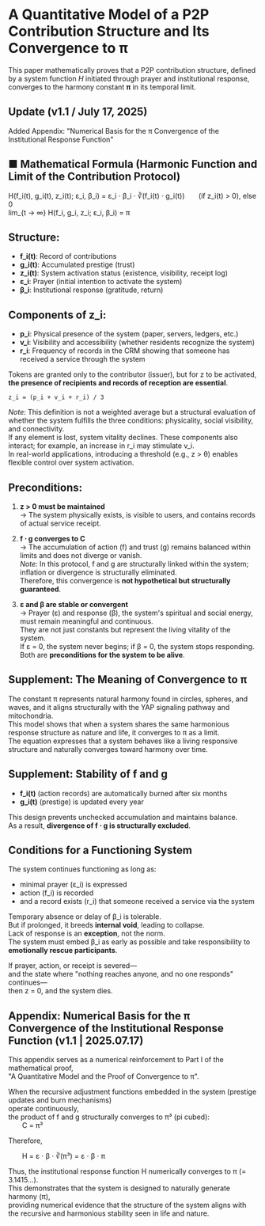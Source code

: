 # A Quantitative Model of a P2P Contribution Structure and Its Convergence to π

This paper mathematically proves that a P2P contribution structure, defined by a system function *H* initiated through prayer and institutional response, converges to the harmony constant **π** in its temporal limit.



## Update (v1.1 / July 17, 2025)
Added Appendix: "Numerical Basis for the π Convergence of the Institutional Response Function"



## ■ Mathematical Formula (Harmonic Function and Limit of the Contribution Protocol)

H(f_i(t), g_i(t), z_i(t); ε_i, β_i) = ε_i ⋅ β_i ⋅ ∛(f_i(t) ⋅ g_i(t))  (if z_i(t) > 0), else 0  
lim_{t → ∞} H(f_i, g_i, z_i; ε_i, β_i) = π

## Structure:

- **f_i(t)**: Record of contributions  
- **g_i(t)**: Accumulated prestige (trust)  
- **z_i(t)**: System activation status (existence, visibility, receipt log)  
- **ε_i**: Prayer (initial intention to activate the system)  
- **β_i**: Institutional response (gratitude, return)

## Components of z_i:

- **p_i**: Physical presence of the system (paper, servers, ledgers, etc.)  
- **v_i**: Visibility and accessibility (whether residents recognize the system)  
- **r_i**: Frequency of records in the CRM showing that someone has received a service through the system

Tokens are granted only to the contributor (issuer), but for z to be activated, **the presence of recipients and records of reception are essential**.

```
z_i = (p_i + v_i + r_i) / 3
```

*Note:* This definition is not a weighted average but a structural evaluation of whether the system fulfills the three conditions: physicality, social visibility, and connectivity.  
If any element is lost, system vitality declines. These components also interact; for example, an increase in r_i may stimulate v_i.  
In real-world applications, introducing a threshold (e.g., z > θ) enables flexible control over system activation.

## Preconditions:

1. **z > 0 must be maintained**  
→ The system physically exists, is visible to users, and contains records of actual service receipt.

2. **f ⋅ g converges to C**  
→ The accumulation of action (f) and trust (g) remains balanced within limits and does not diverge or vanish.  
*Note:* In this protocol, f and g are structurally linked within the system; inflation or divergence is structurally eliminated.  
Therefore, this convergence is **not hypothetical but structurally guaranteed**.

3. **ε and β are stable or convergent**  
→ Prayer (ε) and response (β), the system's spiritual and social energy, must remain meaningful and continuous.  
They are not just constants but represent the living vitality of the system.  
If ε = 0, the system never begins; if β = 0, the system stops responding.  
Both are **preconditions for the system to be alive**.

## Supplement: The Meaning of Convergence to π

The constant π represents natural harmony found in circles, spheres, and waves, and it aligns structurally with the YAP signaling pathway and mitochondria.  
This model shows that when a system shares the same harmonious response structure as nature and life, it converges to π as a limit.  
The equation expresses that a system behaves like a living responsive structure and naturally converges toward harmony over time.

## Supplement: Stability of f and g

- **f_i(t)** (action records) are automatically burned after six months  
- **g_i(t)** (prestige) is updated every year  

This design prevents unchecked accumulation and maintains balance.  
As a result, **divergence of f ⋅ g is structurally excluded**.

## Conditions for a Functioning System

The system continues functioning as long as:
- minimal prayer (ε_i) is expressed  
- action (f_i) is recorded  
- and a record exists (r_i) that someone received a service via the system

Temporary absence or delay of β_i is tolerable.  
But if prolonged, it breeds **internal void**, leading to collapse.  
Lack of response is an **exception**, not the norm.  
The system must embed β_i as early as possible and take responsibility to **emotionally rescue participants**.

If prayer, action, or receipt is severed—  
and the state where "nothing reaches anyone, and no one responds" continues—  
then z = 0, and the system dies.



## Appendix: Numerical Basis for the π Convergence of the Institutional Response Function (v1.1 | 2025.07.17)

This appendix serves as a numerical reinforcement to Part I of the mathematical proof,  
"A Quantitative Model and the Proof of Convergence to π".

When the recursive adjustment functions embedded in the system (prestige updates and burn mechanisms)  
operate continuously,  
the product of f and g structurally converges to π³ (pi cubed):  
  C = π³

Therefore,

  H = ε ⋅ β ⋅ ∛(π³) = ε ⋅ β ⋅ π

Thus, the institutional response function H numerically converges to π (= 3.1415…).  
This demonstrates that the system is designed to naturally generate harmony (π),  
providing numerical evidence that the structure of the system aligns with the recursive and harmonious stability seen in life and nature.



